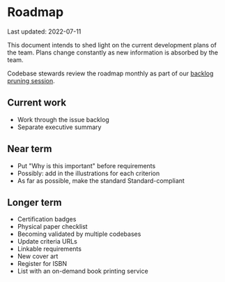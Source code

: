 # Roadmap

<!-- SPDX-License-Identifier: CC0-1.0 -->
<!-- 2022 by The Foundation for Public Code <info@publiccode.net> -->

Last updated: 2022-07-11

This document intends to shed light on the current development plans of the team.
Plans change constantly as new information is absorbed by the team.

Codebase stewards review the roadmap monthly as part of our [backlog pruning session](https://about.publiccode.net/activities/standard-maintenance/backlog-pruning.html).

## Current work

* Work through the issue backlog
* Separate executive summary

## Near term

* Put "Why is this important" before requirements
* Possibly: add in the illustrations for each criterion
* As far as possible, make the standard Standard-compliant

## Longer term

* Certification badges
* Physical paper checklist
* Becoming validated by multiple codebases
* Update criteria URLs
* Linkable requirements
* New cover art
* Register for ISBN
* List with an on-demand book printing service
